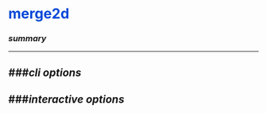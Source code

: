 # <span style="color: #0048d8">**merge2d**</span>

### *summary*
---


*###cli options*
---


###*interactive options*
---


